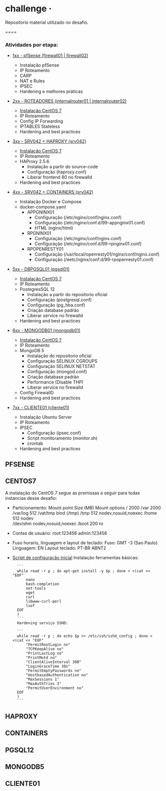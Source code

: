 # challenge &middot;

Repositorio material utilizado no desafio.

====

### Atividades por etapa:

- [1xx - pfSense (firewall01 | firewall02)](#PFSENSE)

  - Instalação pfSense
  - IP Roteamento
  - CARP
  - NAT e Rules
  - IPSEC
  - Hardening e melhores práticas

- [2xx - ROTEADORES (internalrouter01 | internalrouter02)](#ROTEADORES)

  - [Instalação CentOS 7](#CENTOS7)
  - IP Roteamento
  - Config IP Forwarding
  - IPTABLES Stateless
  - Hardening and best practices

- [3xx - SRV042 + HAPROXY (srv042)](#HAPROXY)

  - [Instalação CentOS 7](#CENTOS7)
  - IP Roteamento
  - HAProxy 2.5.6
    - Instalação a partir do source-code
    - Configuração (haproxy.conf)
    - Liberar frontend 80 no firewalld
  - Hardening and best practices

- [4xx - SRV042 + CONTAINERS (srv042)](#CONTAINERS)

  - Instalação Docker e Compose
  - docker-compose.yaml
    - APPGNINX01
      - Configuração (/etc/nginx/conf/nginx.conf)
      - Configuração (/etc/nginx/conf.d/99-appnginx01.conf)
      - HTML (nginx/html)
    - RPGNINX01
      - Configuração (/etc/nginx/conf/nginx.conf)
      - Configuração (/etc/nginx/conf.d/99-rpnginx01.conf)
    - RPOPENRESTY01
      - Configuração (/usr/local/openresty01/nginx/conf/nginx.conf)
      - Configuração (/eetc/nginx/conf.d/99-rpopenresty01.conf)

- [5xx - DBPGSQL01 (pgsql01)](#PGSQL12)

  - [Instalação CentOS 7](#CENTOS7)
  - IP Roteamento
  - PostegresSQL 12
    - Instalação a partir do repositorio oficial
    - Configuração (postgresql.conf)
    - Configuração (pg_hba.conf)
    - Criação database padrão
    - Liberar service no firewalld
  - Hardening and best practices

- [6xx - MONGODB01 (mongodb01)](#MONGODB5)

  - [Instalação CentOS 7](#CENTOS7)
  - IP Roteamento
  - MongoDB 5
    - Instalação do repositorio oficial
    - Configuração SELINUX CGROUPS
    - Configuração SELINUX NETSTAT
    - Configuração (mongod.conf)
    - Criação database padrão
    - Performance (Disable THP)
    - Liberar service no firewalld
  - Config FirewallD
  - Hardening and best practices

- [7xx - CLIENTE01 (cliente01)](#CLIENTE01)
  - Instalação Ubuntu Server
  - IP Roteamento
  - IPSEC
    - Configuração (ipsec.conf)
    - Script monitoramento (monitor.sh)
    - crontab
  - Hardening and best practices

## PFSENSE

## CENTOS7

A instalação do CentOS 7 segue as premissas a seguir para todas instancias desse desafio:

- Particionamento:
  Mount point Size (MB) Mount options
  / 2000
  /var 2000
  /var/log 512
  /vat/tmp bind (/tmp)
  /tmp 512 nodev,nosuid,noexec
  /home 512 nodev  
  /dev/shm nodev,nosuid,noexec
  /boot 200 ro

- Contas de usuário:
  root:123456
  admin:123456

- Fuso horario, linguagem e layout de teclado:
  Fuso: GMT -3 (Sao Paulo)
  Linguagem: EN
  Layout teclado: PT-BR ABNT2

- [Script de configuração inicial](script-tools/centos7-default.sh)
  Instalação ferramentas básicas:

        ```
        while read -r p ; do apt-get install -y $p ; done < <(cat << "EOF"
            nano
            bash-completion
            net-tools
            wget
            curl
            libwww-curl-perl
            lsof
        EOF
        )
        ```
        Hardening serviço SSHD:

        ```
        while read -r p ; do echo $p >> /etc/ssh/sshd_config ; done < <(cat << "EOF"
            "PermitRootLogin no"
            "TCPKeepAlive no"
            "PrintLastLog no"
            "PrintMotd no"
            "ClientAliveInterval 300"
            "LoginGraceTime 30s"
            "PermitEmptyPasswords no"
            "HostbasedAuthentication no"
            "MaxSessions 1"
            "MaxAuthTries 3"
            "PermitUserEnvironment no"
        EOF
        )
        ```

## HAPROXY

## CONTAINERS

## PGSQL12

## MONGODB5

## CLIENTE01
